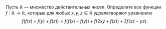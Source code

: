 Пусть $\mathbb{R}$ — множество действительных чисел.
Определите все функции $f:\mathbb{R} \to \mathbb{R}$, 
которые для любых
$x, y, z \in \mathbb{R}$ удовлетворяют уравнению
$$f(f(x) + f(y) + f(z)) = f(f(x) - f(y)) + f(2xy + f(z)) + 2f(xz-yz).$$